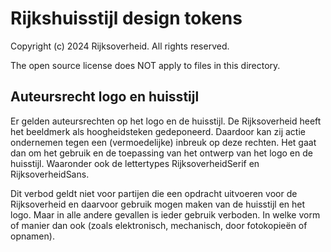 <!-- @license CC0-1.0 -->

# Rijkshuisstijl design tokens

Copyright (c) 2024 Rijksoverheid. All rights reserved.

The open source license does NOT apply to files in this directory.

## Auteursrecht logo en huisstijl

Er gelden auteursrechten op het logo en de huisstijl. De Rijksoverheid heeft het beeldmerk als hoogheidsteken gedeponeerd. Daardoor kan zij actie ondernemen tegen een (vermoedelijke) inbreuk op deze rechten. Het gaat dan om het gebruik en de toepassing van het ontwerp van het logo en de huisstijl. Waaronder ook de lettertypes RijksoverheidSerif en RijksoverheidSans.

Dit verbod geldt niet voor partijen die een opdracht uitvoeren voor de Rijksoverheid en daarvoor gebruik mogen maken van de huisstijl en het logo. Maar in alle andere gevallen is ieder gebruik verboden. In welke vorm of manier dan ook (zoals elektronisch, mechanisch, door fotokopieën of opnamen).
